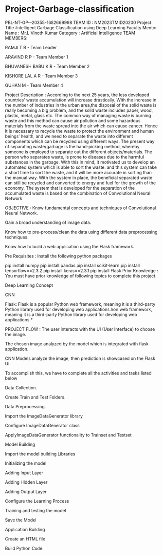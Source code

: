 # Project-Garbage-classification
PBL-NT-GP--20355-1682669998
TEAM ID : NM2023TMID20200
Project Title :Intelligent Garbage Classification using Deep Learning
Faculty Mentor Name : Mr.L Vinoth Kumar
Category : Artificial Intelligence
TEAM MEMBERS:

RAMJI T B - Team Leader

ARAVIND R P - Team Member 1

BHUVANESH BABU K R - Team Member 2

KISHORE LAL A R - Team Member 3

GUHAN M - Team Member 4

Project Description :
According to the next 25 years, the less developed countries’ waste accumulation will increase drastically. With the increase in the number of industries in the urban area,the disposal of the solid waste is really becoming a big problem, and the solid waste includes paper, wood, plastic, metal, glass etc. The common way of managing waste is burning waste and this method can cause air pollution and some hazardous materials from the waste spread into the air which can cause cancer. Hence it is necessary to recycle the waste to protect the environment and human beings’ health, and we need to separate the waste into different components which can be recycled using different ways. The present way of separating waste/garbage is the hand-picking method, whereby someone is employed to separate out the different objects/materials. The person who separates waste, is prone to diseases due to the harmful substances in the garbage. With this in mind, it motivated us to develop an automated system which is able to sort the waste. and this system can take a short time to sort the waste, and it will be more accurate in sorting than the manual way. With the system in place, the beneficial separated waste can still be recycled and converted to energy and fuel for the growth of the economy. The system that is developed for the separation of the accumulated waste is based on the combination of Convolutional Neural Network

OBJECTIVE :
Know fundamental concepts and techniques of Convolutional Neural Network.

Gain a broad understanding of image data.

Know how to pre-process/clean the data using different data preprocessing techniques.

Know how to build a web application using the Flask framework.

Pre Requisites :
Install the following python packages

pip install numpy
pip install pandas
pip install scikit-learn
pip install tensorflow==2.3.2
pip install keras==2.3.1
pip install Flask
Prior Knowledge :
You must have prior knowledge of following topics to complete this project.

Deep Learning Concept

CNN

Flask: Flask is a popular Python web framework, meaning it is a third-party Python library used for developing web applications.hon web framework, meaning it is a third-party Python library used for developing web applications.*

PROJECT FLOW :
The user interacts with the UI (User Interface) to choose the image.

The chosen image analyzed by the model which is integrated with flask application.

CNN Models analyze the image, then prediction is showcased on the Flask UI.

To accomplish this, we have to complete all the activities and tasks listed below

Data Collection.

Create Train and Test Folders.

Data Preprocessing.

Import the ImageDataGenerator library

Configure ImageDataGenerator class

ApplyImageDataGenerator functionality to Trainset and Testset

Model Building

Import the model building Libraries

Initializing the model

Adding Input Layer

Adding Hidden Layer

Adding Output Layer

Configure the Learning Process

Training and testing the model

Save the Model

Application Building

Create an HTML file

Build Python Code
